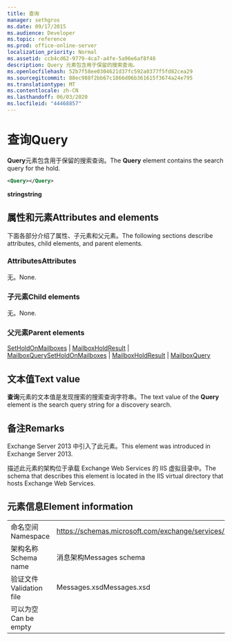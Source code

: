 ```yaml
---
title: 查询
manager: sethgros
ms.date: 09/17/2015
ms.audience: Developer
ms.topic: reference
ms.prod: office-online-server
localization_priority: Normal
ms.assetid: ccb4cd62-9779-4ca7-a4fe-5a96e6af8f48
description: Query 元素包含用于保留的搜索查询。
ms.openlocfilehash: 52b7f58ee0304621d37fc592a0377f5fd82cea29
ms.sourcegitcommit: 88ec988f2bb67c1866d06b361615f3674a24e795
ms.translationtype: MT
ms.contentlocale: zh-CN
ms.lasthandoff: 06/03/2020
ms.locfileid: "44468857"
---
```

# <a name="query"></a><span data-ttu-id="90ef5-103">查询</span><span class="sxs-lookup"><span data-stu-id="90ef5-103">Query</span></span>

<span data-ttu-id="90ef5-104">**Query**元素包含用于保留的搜索查询。</span><span class="sxs-lookup"><span data-stu-id="90ef5-104">The **Query** element contains the search query for the hold.</span></span> 
  
```XML
<Query></Query>
```

 <span data-ttu-id="90ef5-105">**string**</span><span class="sxs-lookup"><span data-stu-id="90ef5-105">**string**</span></span>
## <a name="attributes-and-elements"></a><span data-ttu-id="90ef5-106">属性和元素</span><span class="sxs-lookup"><span data-stu-id="90ef5-106">Attributes and elements</span></span>

<span data-ttu-id="90ef5-107">下面各部分介绍了属性、子元素和父元素。</span><span class="sxs-lookup"><span data-stu-id="90ef5-107">The following sections describe attributes, child elements, and parent elements.</span></span>
  
### <a name="attributes"></a><span data-ttu-id="90ef5-108">Attributes</span><span class="sxs-lookup"><span data-stu-id="90ef5-108">Attributes</span></span>

<span data-ttu-id="90ef5-109">无。</span><span class="sxs-lookup"><span data-stu-id="90ef5-109">None.</span></span>
  
### <a name="child-elements"></a><span data-ttu-id="90ef5-110">子元素</span><span class="sxs-lookup"><span data-stu-id="90ef5-110">Child elements</span></span>

<span data-ttu-id="90ef5-111">无。</span><span class="sxs-lookup"><span data-stu-id="90ef5-111">None.</span></span>
  
### <a name="parent-elements"></a><span data-ttu-id="90ef5-112">父元素</span><span class="sxs-lookup"><span data-stu-id="90ef5-112">Parent elements</span></span>

<span data-ttu-id="90ef5-113">[SetHoldOnMailboxes](setholdonmailboxes.md)  | [MailboxHoldResult](mailboxholdresult.md)  | [MailboxQuery](mailboxquery.md)</span><span class="sxs-lookup"><span data-stu-id="90ef5-113">[SetHoldOnMailboxes](setholdonmailboxes.md) | [MailboxHoldResult](mailboxholdresult.md) | [MailboxQuery](mailboxquery.md)</span></span>
  
## <a name="text-value"></a><span data-ttu-id="90ef5-114">文本值</span><span class="sxs-lookup"><span data-stu-id="90ef5-114">Text value</span></span>

<span data-ttu-id="90ef5-115">**查询**元素的文本值是发现搜索的搜索查询字符串。</span><span class="sxs-lookup"><span data-stu-id="90ef5-115">The text value of the **Query** element is the search query string for a discovery search.</span></span> 
  
## <a name="remarks"></a><span data-ttu-id="90ef5-116">备注</span><span class="sxs-lookup"><span data-stu-id="90ef5-116">Remarks</span></span>

<span data-ttu-id="90ef5-117">Exchange Server 2013 中引入了此元素。</span><span class="sxs-lookup"><span data-stu-id="90ef5-117">This element was introduced in Exchange Server 2013.</span></span>
  
<span data-ttu-id="90ef5-118">描述此元素的架构位于承载 Exchange Web Services 的 IIS 虚拟目录中。</span><span class="sxs-lookup"><span data-stu-id="90ef5-118">The schema that describes this element is located in the IIS virtual directory that hosts Exchange Web Services.</span></span>
  
## <a name="element-information"></a><span data-ttu-id="90ef5-119">元素信息</span><span class="sxs-lookup"><span data-stu-id="90ef5-119">Element information</span></span>

|||
|:-----|:-----|
|<span data-ttu-id="90ef5-120">命名空间</span><span class="sxs-lookup"><span data-stu-id="90ef5-120">Namespace</span></span>  <br/> |https://schemas.microsoft.com/exchange/services/2006/messages  <br/> |
|<span data-ttu-id="90ef5-121">架构名称</span><span class="sxs-lookup"><span data-stu-id="90ef5-121">Schema name</span></span>  <br/> |<span data-ttu-id="90ef5-122">消息架构</span><span class="sxs-lookup"><span data-stu-id="90ef5-122">Messages schema</span></span>  <br/> |
|<span data-ttu-id="90ef5-123">验证文件</span><span class="sxs-lookup"><span data-stu-id="90ef5-123">Validation file</span></span>  <br/> |<span data-ttu-id="90ef5-124">Messages.xsd</span><span class="sxs-lookup"><span data-stu-id="90ef5-124">Messages.xsd</span></span>  <br/> |
|<span data-ttu-id="90ef5-125">可以为空</span><span class="sxs-lookup"><span data-stu-id="90ef5-125">Can be empty</span></span>  <br/> ||
   

